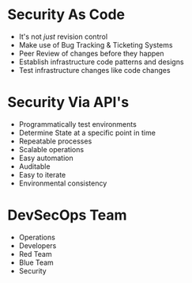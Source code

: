 # Security As Code

- It's not _just_ revision control
- Make use of Bug Tracking & Ticketing Systems
- Peer Review of changes before they happen
- Establish infrastructure code patterns and designs
- Test infrastructure changes like code changes

# Security Via API's

- Programmatically test environments
- Determine State at a specific point in time
- Repeatable processes
- Scalable operations
- Easy automation
- Auditable
- Easy to iterate
- Environmental consistency

# DevSecOps Team

- Operations
- Developers
- Red Team
- Blue Team
- Security
